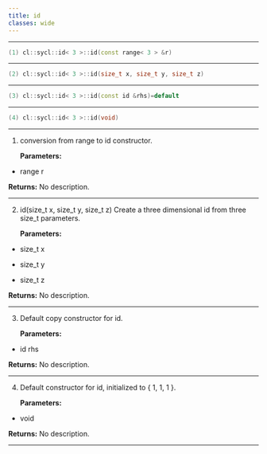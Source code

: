 ```yaml
---
title: id
classes: wide
---
```



---

```cpp
(1) cl::sycl::id< 3 >::id(const range< 3 > &r)
```

---

```cpp
(2) cl::sycl::id< 3 >::id(size_t x, size_t y, size_t z)
```

---

```cpp
(3) cl::sycl::id< 3 >::id(const id &rhs)=default
```

---

```cpp
(4) cl::sycl::id< 3 >::id(void)
```

---

1. conversion from range to id constructor. 

   **Parameters:**

  * range r

   

   **Returns:** No description.

---

2. id(size_t x, size_t y, size_t z) Create a three dimensional id from three size_t parameters. 

   **Parameters:**

  * size_t x

   

  * size_t y

   

  * size_t z

   

   **Returns:** No description.

---

3. Default copy constructor for id. 

   **Parameters:**

  * id rhs

   

   **Returns:** No description.

---

4. Default constructor for id, initialized to { 1, 1, 1 }. 

   **Parameters:**

  * void 

   

   **Returns:** No description.

---

